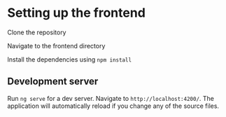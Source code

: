 # Setting up the frontend

Clone the repository

Navigate to the frontend directory

Install the dependencies using `npm install`

## Development server

Run `ng serve` for a dev server. Navigate to `http://localhost:4200/`. The application will automatically reload if you change any of the source files.

